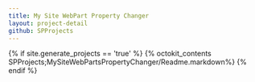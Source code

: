 ```yaml
---
title: My Site WebPart Property Changer
layout: project-detail
github: SPProjects 
---
```


{% if site.generate_projects == 'true' %}
{% octokit_contents  SPProjects;MySiteWebPartsPropertyChanger/Readme.markdown%}
{% endif %}